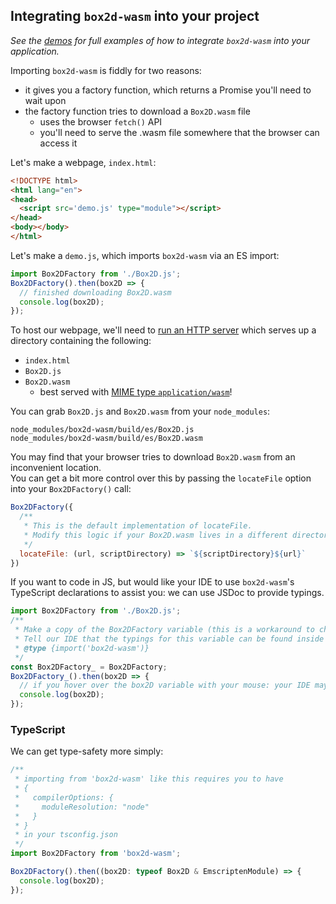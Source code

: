 ## Integrating `box2d-wasm` into your project

_See the [demos](../demo) for full examples of how to integrate `box2d-wasm` into your application._

Importing `box2d-wasm` is fiddly for two reasons:

- it gives you a factory function, which returns a Promise you'll need to wait upon
- the factory function tries to download a `Box2D.wasm` file
  - uses the browser `fetch()` API
  - you'll need to serve the .wasm file somewhere that the browser can access it

Let's make a webpage, `index.html`:

```html
<!DOCTYPE html>
<html lang="en">
<head>
  <script src='demo.js' type="module"></script>
</head>
<body></body>
</html>
```

Let's make a `demo.js`, which imports `box2d-wasm` via an ES import:

```js
import Box2DFactory from './Box2D.js';
Box2DFactory().then(box2D => {
  // finished downloading Box2D.wasm
  console.log(box2D);
});
```

To host our webpage, we'll need to [run an HTTP server](http://expressjs.com/en/starter/static-files.html) which serves up a directory containing the following:

- `index.html`
- `Box2D.js`
- `Box2D.wasm`
  - best served with [MIME type `application/wasm`](https://emscripten.org/docs/compiling/WebAssembly.html#web-server-setup)!

You can grab `Box2D.js` and `Box2D.wasm` from your `node_modules`:

```
node_modules/box2d-wasm/build/es/Box2D.js
node_modules/box2d-wasm/build/es/Box2D.wasm
```

You may find that your browser tries to download `Box2D.wasm` from an inconvenient location.  
You can get a bit more control over this by passing the `locateFile` option into your `Box2DFactory()` call:

```js
Box2DFactory({
  /**
   * This is the default implementation of locateFile.
   * Modify this logic if your Box2D.wasm lives in a different directory.
   */
  locateFile: (url, scriptDirectory) => `${scriptDirectory}${url}`
})
```

If you want to code in JS, but would like your IDE to use `box2d-wasm`'s TypeScript declarations to assist you: we can use JSDoc to provide typings.

```js
import Box2DFactory from './Box2D.js';
/**
 * Make a copy of the Box2DFactory variable (this is a workaround to change its type).
 * Tell our IDE that the typings for this variable can be found inside node_modules/box2d-wasm
 * @type {import('box2d-wasm')}
 */
const Box2DFactory_ = Box2DFactory;
Box2DFactory_().then(box2D => {
  // if you hover over the box2D variable with your mouse: your IDE may now give you some information about its type
  console.log(box2D);
});
```

### TypeScript

We can get type-safety more simply:

```ts
/**
 * importing from 'box2d-wasm' like this requires you to have
 * {
 *   compilerOptions: {
 *     moduleResolution: "node"
 *   }
 * }
 * in your tsconfig.json
 */
import Box2DFactory from 'box2d-wasm';

Box2DFactory().then((box2D: typeof Box2D & EmscriptenModule) => {
  console.log(box2D);
});
```